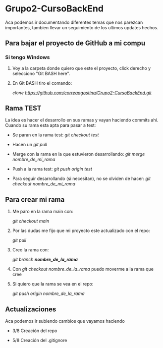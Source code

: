 # Grupo2-CursoBackEnd

Aca podemos ir documentando diferentes temas que nos parezcan importantes, tambien llevar un seguimiento de los ultimos updates hechos.


## Para bajar el proyecto de GitHub a mi compu

### Si tengo Windows

1. Voy a la carpeta donde quiero que este el proyecto, click derecho y selecciono "Git BASH here".

2. En Git BASH tiro el comando:

    *clone https://github.com/correaagostina/Grupo2-CursoBackEnd.git*

## Rama TEST
La idea es hacer el desarrollo en sus ramas y vayan haciendo commits ahí. 
Cuando su rama esta apta para pasar a test: 

* Se paran en la rama test: *git checkout test*

* Hacen un *git pull*

* Merge con la rama en la que estuvieron desarrollando: *git merge nombre_de_mi_rama*

* Push a la rama test: *git push origin test* 

* Para seguir desarrollando (si necesitan), no se olviden de hacer: *git checkout nombre_de_mi_rama*


## Para crear mi rama

1. Me paro en la rama main con:

    *git checkout main*

2. Por las dudas me fijo que mi proyecto este actualizado con el repo:

    *git pull*

3. Creo la rama con: 

    *git branch **nombre_de_la_rama***

4. Con *git checkout nombre_de_la_rama* puedo moverme a la rama que cree

5. Si quiero que la rama se vea en el repo:

    *git push origin nombre_de_la_rama*


## Actualizaciones
Aca podemos ir subiendo cambios que vayamos haciendo

* 3/8 Creación del repo

* 5/8 Creación del .gitignore
